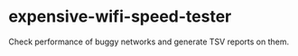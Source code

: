 expensive-wifi-speed-tester
===========================
Check performance of buggy networks and generate TSV reports on them.
